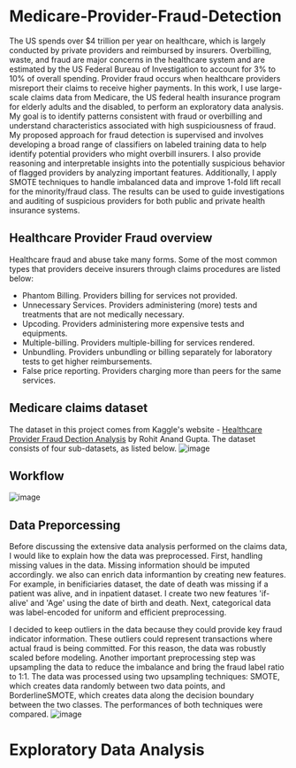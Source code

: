 # Medicare-Provider-Fraud-Detection
The US spends over $4 trillion per year on healthcare, which is largely conducted by private providers and reimbursed by insurers. Overbilling, waste, and fraud are major concerns in the healthcare system and are estimated by the US Federal Bureau of Investigation to account for 3% to 10% of overall spending. Provider fraud occurs when healthcare providers misreport their claims to receive higher payments. In this work, I use large-scale claims data from Medicare, the US federal health insurance program for elderly adults and the disabled, to perform an exploratory data analysis. My goal is to identify patterns consistent with fraud or overbilling and understand characteristics associated with high suspiciousness of fraud. My proposed approach for fraud detection is supervised and involves developing a broad range of classifiers on labeled training data to help identify potential providers who might overbill insurers. I also provide reasoning and interpretable insights into the potentially suspicious behavior of flagged providers by analyzing important features. Additionally, I apply SMOTE techniques to handle imbalanced data and improve 1-fold lift recall for the minority/fraud class. The results can be used to guide investigations and auditing of suspicious providers for both public and private health insurance systems.
## Healthcare Provider Fraud overview
Healthcare fraud and abuse take many forms. Some of the most common types that providers deceive insurers through claims procedures are listed below:
* Phantom Billing. Providers billing for services not provided.
* Unnecessary Services. Providers administering (more) tests and treatments that are not medically necessary.
* Upcoding. Providers administering more expensive tests and equipments.
* Multiple-billing. Providers multiple-billing for services rendered.
* Unbundling. Providers unbundling or billing separately for laboratory tests to get higher reimbursements.
* False price reporting. Providers charging more than peers for the same services.
## Medicare claims dataset
The dataset in this project comes from Kaggle's website - [Healthcare Provider Fraud Dection Analysis](https://www.kaggle.com/datasets/rohitrox/healthcare-provider-fraud-detection-analysis) by Rohit Anand Gupta. The dataset consists of four sub-datasets, as listed below.
![image](https://github.com/Janzhuj/Medicare-Provider-Fraud-Detection/assets/99841253/d967824e-a734-47cc-aee7-a16661925770)
## Workflow
![image](https://github.com/Janzhuj/Medicare-Provider-Fraud-Detection/assets/99841253/6b7a5707-10f0-4a5a-8682-1b3ea0d71c41)
## Data Preporcessing
Before discussing the extensive data analysis performed on the claims data, I would like to explain how the data was preprocessed. First, handling missing values in the data. Missing information should be imputed accordingly. we also can enrich data informantion by creating new features. For example, in benificiaries dataset, the date of death was missing if a patient was alive,  and in inpatient dataset. I create two new features 'if-alive' and 'Age' using the date of birth and death. 
Next, categorical data was label-encoded for uniform and efficient preprocessing.

I decided to keep outliers in the data because they could provide key fraud indicator information. These outliers could represent transactions where actual fraud is being committed. For this reason, the data was robustly scaled before modeling. Another important preprocessing step was upsampling the data to reduce the imbalance and bring the fraud label ratio to 1:1. The data was processed using two upsampling techniques: SMOTE, which creates data randomly between two data points, and BorderlineSMOTE, which creates data along the decision boundary between the two classes. The performances of both techniques were compared.
![image](https://github.com/Janzhuj/Medicare-Provider-Fraud-Detection/assets/99841253/c5084b59-a48f-4eda-ab5e-b6b2e53dd2ea)
# Exploratory Data Analysis

